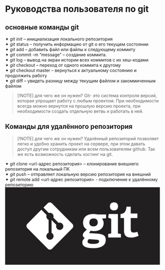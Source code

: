 # Руководства пользователя по git

## основные команды git
✦ *git* *init* – инициализация локального репозитория <br>
✦ *git* status – получить информацию от git о его текущем состоянии <br>
✦ *git* add – добавить файл или файлы к следующему коммиту <br>
✦ *git* commit -m “message” – создание коммита.<br>
✦ *git* log – вывод на экран истории всех коммитов с их хеш-кодами<br>
✦ *git* checkout – переход от одного коммита к другому<br>
✦ *git* checkout master – вернуться к актуальному состоянию и продолжить работу<br>
✦ *git* diff – увидеть разницу между текущим файлом и закоммиченным файлом

> [!NOTE] для чего же он нужен?
    Git- это система контроля версий, которая упрощает работу с любым проектом. При необходимости всегда можно вернутся на прошлую версию проекта, при необходимости создать отдельную ветвь и работать в ней.  

## Команды для удалённого репозитория
> [!NOTE] для чего же он нужен?
    Удалённый репозиторий позволяет легко и удобно хранить проект на сервере, при этом давать доступ другим сотрудникам или всем пользователям github. Так же есть возможность сделать хостинг на git.

✦ *git* clone <url-адрес репозитория> – клонирование внешнего репозитория на
локальный ПК <br>
✦ *git* push – отправляет локальную версию репозитория на внешний <br>
✦ *git* remote add <url-адрес репозитория> - подключение к удалённому репозиторию 
 ![Doc.U.Ment](git.jpg)